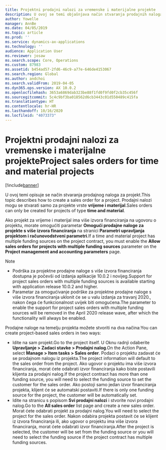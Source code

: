 ```yaml
---
title: Projektni prodajni nalozi za vremenske i materijalne projekte
description: U ovoj se temi objašnjava način stvaranja prodajnih naloga na temelju projekata za vremenske i materijalne projekte.
author: Yowelle
manager: AnnBe
ms.date: 04/05/2019
ms.topic: article
ms.prod: ''
ms.service: dynamics-ax-applications
ms.technology: ''
audience: Application User
ms.reviewer: josaw
ms.search.scope: Core, Operations
ms.custom: 87983
ms.assetid: b454ad57-2fd6-46c9-a77e-646de4153067
ms.search.region: Global
ms.author: andchoi
ms.search.validFrom: 2019-04-05
ms.dyn365.ops.version: AX 10.0.2
ms.openlocfilehash: 3653a6869dab323be88f1fd0f9fd0f2cb35c456f
ms.sourcegitcommit: 5c4c9bf3ba018562d6cb3443c01d550489c415fa
ms.translationtype: HT
ms.contentlocale: hr-HR
ms.lasthandoff: 10/16/2020
ms.locfileid: "4073373"
---
```

# <a name="project-sales-orders-for-time-and-material-projects"></a><span data-ttu-id="f1acf-103">Projektni prodajni nalozi za vremenske i materijalne projekte</span><span class="sxs-lookup"><span data-stu-id="f1acf-103">Project sales orders for time and material projects</span></span>

[!include[banner](../includes/banner.md)]

<span data-ttu-id="f1acf-104">U ovoj temi opisuje se način stvaranja prodajnog naloga za projekt.</span><span class="sxs-lookup"><span data-stu-id="f1acf-104">This topic describes how to create a sales order for a project.</span></span> <span data-ttu-id="f1acf-105">Prodajni nalozi mogu se stvarati samo za projekte vrste **vrijeme i materijal**.</span><span class="sxs-lookup"><span data-stu-id="f1acf-105">Sales orders can only be created for projects of type **time and material**.</span></span>

<span data-ttu-id="f1acf-106">Ako projekt za vrijeme i materijal ima više izvora financiranja na ugovoru o projektu, morate omogućiti parametar **Omogući prodajne naloge za projekte s više izvora financiranja** na stranici **Parametri upravljanja projektom i računovodstveni parametri**.</span><span class="sxs-lookup"><span data-stu-id="f1acf-106">If a time and material project has multiple funding sources on the project contract, you must enable the **Allow sales orders for projects with multiple funding sources** parameter on the **Project management and accounting parameters** page.</span></span> 

> [!NOTE]
> - <span data-ttu-id="f1acf-107">Podrška za projektne prodajne naloge s više izvora financiranja dostupna je počevši od izdanja aplikacije 10.0.2 i novijeg.</span><span class="sxs-lookup"><span data-stu-id="f1acf-107">Support for project sales orders with multiple funding sources is available starting with application release 10.0.2 and higher.</span></span>
> - <span data-ttu-id="f1acf-108">Parametar za omogućivanje podrške za projektne prodajne naloge s više izvora financiranja uklonit će se u valu izdanja za travanj 2020., nakon čega će funkcionalnost uvijek biti omogućena.</span><span class="sxs-lookup"><span data-stu-id="f1acf-108">The parameter to enable the support for project sales orders with multiple funding sources will be removed in the April 2020 release wave, after which the functionality will always be enabled.</span></span>

<span data-ttu-id="f1acf-109">Prodajne naloge na temelju projekta možete stvoriti na dva načina:</span><span class="sxs-lookup"><span data-stu-id="f1acf-109">You can create project-based sales orders in two ways:</span></span>

- <span data-ttu-id="f1acf-110">Idite na sam projekt.</span><span class="sxs-lookup"><span data-stu-id="f1acf-110">Go to the project itself.</span></span> <span data-ttu-id="f1acf-111">U Oknu radnji odaberite **Upravljanje > Zadaci stavke > Prodajni nalog**.</span><span class="sxs-lookup"><span data-stu-id="f1acf-111">On the Action Pane, select **Manage > Item tasks > Sales order**.</span></span> <span data-ttu-id="f1acf-112">Podaci o projektu zadavat će se prodajnom nalogu iz projekta.</span><span class="sxs-lookup"><span data-stu-id="f1acf-112">The project information will default to the sales order from the project.</span></span> <span data-ttu-id="f1acf-113">Ako ugovor o projektu ima više izvora financiranja, morat ćete odabrati izvor financiranja kako biste postavili klijenta za prodajni nalog.</span><span class="sxs-lookup"><span data-stu-id="f1acf-113">If the project contract has more than one funding source, you will need to select the funding source to set the customer for the sales order.</span></span> <span data-ttu-id="f1acf-114">Ako postoji samo jedan izvor financiranja projekta, klijent će se automatski postaviti.</span><span class="sxs-lookup"><span data-stu-id="f1acf-114">If there is only one funding source for the project, the customer will be automatically set.</span></span>
- <span data-ttu-id="f1acf-115">Idite na stranicu s popisom **Svi prodajni nalozi** i stvorite novi prodajni nalog.</span><span class="sxs-lookup"><span data-stu-id="f1acf-115">Go to the **All sales order** list page and create a new sales order.</span></span> <span data-ttu-id="f1acf-116">Morat ćete odabrati projekt za prodajni nalog.</span><span class="sxs-lookup"><span data-stu-id="f1acf-116">You will need to select the project for the sales order.</span></span> <span data-ttu-id="f1acf-117">Nakon odabira projekta postavit će se klijent iz izvora financiranja ili, ako ugovor o projektu ima više izvora financiranja, morat ćete odabrati izvor financiranja.</span><span class="sxs-lookup"><span data-stu-id="f1acf-117">After the project is selected, the customer will be set from the funding source or you will need to select the funding source if the project contract has multiple funding sources.</span></span>


